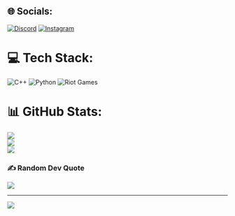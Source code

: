 
## 🌐 Socials:
[![Discord](https://img.shields.io/badge/Discord-%237289DA.svg?logo=discord&logoColor=white)](https://discord.gg/DIegoo000) [![Instagram](https://img.shields.io/badge/Instagram-%23E4405F.svg?logo=Instagram&logoColor=white)](https://instagram.com/Diegodev) 

# 💻 Tech Stack:
![C++](https://img.shields.io/badge/c++-%2300599C.svg?style=for-the-badge&logo=c%2B%2B&logoColor=white) ![Python](https://img.shields.io/badge/python-3670A0?style=for-the-badge&logo=python&logoColor=ffdd54) ![Riot Games](https://img.shields.io/badge/riotgames-D32936.svg?style=for-the-badge&logo=riotgames&logoColor=white)
# 📊 GitHub Stats:
![](https://github-readme-stats.vercel.app/api?username=DIego1&theme=shadow_green&hide_border=false&include_all_commits=true&count_private=false)<br/>
![](https://nirzak-streak-stats.vercel.app/?user=DIego1&theme=shadow_green&hide_border=false)<br/>
![](https://github-readme-stats.vercel.app/api/top-langs/?username=DIego1&theme=shadow_green&hide_border=false&include_all_commits=true&count_private=false&layout=compact)

### ✍️ Random Dev Quote
![](https://quotes-github-readme.vercel.app/api?type=horizontal&theme=radical)

---
[![](https://visitcount.itsvg.in/api?id=DIego1&icon=0&color=0)](https://visitcount.itsvg.in)

<!-- Proudly created with GPRM ( https://gprm.itsvg.in ) -->
